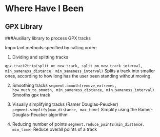 # Where Have I Been
## GPX Library

###Auxiliary library to process GPX tracks

Important methods specified by calling order:

1. Dividing and splitting tracks

`gpx.track2trip(split_on_new_track, split_on_new_track_interval, min_sameness_distance, min_sameness_interval)` Splits a track into smaller ones, according to how long has the user been standing without moving.

2. Smoothing tracks
`segment.smooth(remove_extremes, how_much_to_smooth, min_sameness_distance, min_sameness_interval)` Smooths gpx track

3. Visually simplifying tracks (Ramer Douglas-Peucker)
`segment.simplify(max_distance, max_time)` Simplify using the Ramer-Douglas-Peucker algorithm

4. Reducing number of points
`segment.reduce_points(min_distance, min_time)` Reduce overall points of a track
